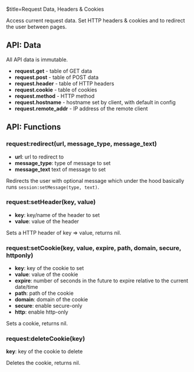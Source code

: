 $title=Request Data, Headers & Cookies

Access current request data. Set HTTP headers & cookies and to redirect the user between pages.


## API: Data

All API data is immutable.

+ **request.get** - table of GET data
+ **request.post** - table of POST data
+ **request.header** - table of HTTP headers
+ **request.cookie** - table of cookies
+ **request.method** - HTTP method
+ **request.hostname** - hostname set by client, with default in config
+ **request.remote_addr** - IP address of the remote client


## API: Functions

### request:redirect(url, message\_type, message\_text)

+ **url**: url to redirect to
+ **message_type**: type of message to set
+ **message_text** text of message to set

Redirects the user with optional message which under the hood basically runs `session:setMessage(type, text)`.

### request:setHeader(key, value)

+ **key**: key/name of the header to set
+ **value**: value of the header

Sets a HTTP header of key => value, returns nil.

### request:setCookie(key, value, expire, path, domain, secure, httponly)

+ **key**: key of the cookie to set
+ **value**: value of the cookie
+ **expire**: number of seconds in the future to expire relative to the current date/time
+ **path**: path of the cookie
+ **domain**: domain of the cookie
+ **secure**: enable secure-only
+ **http**: enable http-only

Sets a cookie, returns nil.

### request:deleteCookie(key)

**key**: key of the cookie to delete

Deletes the cookie, returns nil.